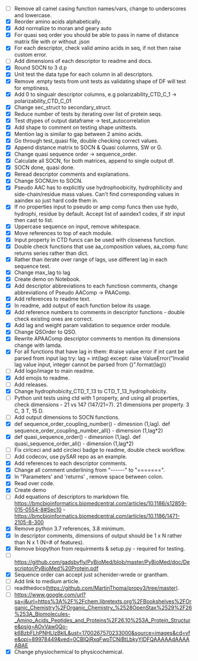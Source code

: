 - [ ] Remove all camel casing function names/vars, change to underscores and lowercase.
- [X] Reorder amino acids alphabetically.
- [X] Add normalize to moran and geary auto
- [X] For quasi seq order you should be able to pass in name of distance matrix file with or without .json
- [X] For each descriptor, check valid amino acids in seq, if not then raise custom error.
- [ ] Add dimensions of each descriptor to readme and docs.
- [X] Round SOCN to 3 d.p
- [X] Unit test the data type for each column in all descriptors.
- [X] Remove .empty tests from unit tests as validating shape of DF will test for emptiness.
- [X] Add 0 to singualr descriptor columns, e.g polarizability_CTD_C_1 -> polarizability_CTD_C_01 
- [X] Change sec_struct to secondary_struct.
- [X] Reduce number of tests by iterating over list of protein seqs.
- [X] Test dtypes of output dataframe -> test_autocorrelation 
- [X] Add shape to comment on testing shape unittests.
- [X] Mention lag is similar to gap between 2 amino acids.
- [X] Go through test_quasi file, double checking correct values.
- [X] Append distance matrix to SOCN & Quasi columns, SW or G.
- [X] Change quasi sequence order -> sequence_order.
- [X] Calculate all SOCN, for both matrices, append to single output df.
- [X] SOCN done, quasi done.
- [X] Reread descriptor comments and explanations.
- [X] Change SOCNUm to SOCN.
- [X] Pseudo AAC has to explicitly use hydrophoobicity, hydrophilicity and side-chain/residue mass values. Can't find corresponding values in aaindex so just hard code them in.
- [X] If no properties input to pseudo or amp comp funcs then use hydo, hydrophi, residue by default. Accept list of aaindex1 codes, if str input then cast to list.
- [X] Uppercase sequence on input, remove whitespace. 
- [X] Move references to top of each module.
- [X] Input property in CTD funcs can be used with closeness function.
- [X] Double check functions that use aa_composition values, aa_comp func returns series rather than dict.
- [X] Rather than iterate over range of lags, use different lag in each sequence test.
- [X] Change max_lag to lag 
- [X] Create demo on Notebook.
- [X] Add descriptor abbreviations to each functiosn comments, change abbreviations of Pseudo AAComp -> PAAComp.
- [X] Add references to readme text.
- [X] In readme, add output of each function below its usage.
- [X] Add reference numbers to comments in descriptor functions - double check existing ones are correct.
- [X] Add lag and weight param validation to sequence order module.
- [X] Change QSOrder to QSO.
- [X] Rewrite APAAComp descriptor comments to mention its dimensions change with lamda. 
- [X] For all functions that have lag in them:
        #raise value error if int cant be parsed from input lag
        try:
            lag = int(lag)
        except:
            raise ValueError("Invalid lag value input, integer cannot be parsed from {}".format(lag))
- [ ] Add logo/image to main readme.
- [X] Add emojis to readme.
- [ ] Add releases.
- [X] Change hydrophobicity_CTD_T_13 to CTD_T_13_hydrophobicity.
- [ ] Python unit tests using ctd with 1 property, and using all properties, check dimensions - 21 vs 147 (147/21=7). 21 dimensions per property. 3 C, 3 T, 15 D.
- [ ] Add output dimensions to SOCN functions.
- [X] def sequence_order_coupling_number() - dimesnion (1,lag). def sequence_order_coupling_number_all() - dimension (1,lag*2)
- [X] def quasi_sequence_order() - dimesnion (1,lag). def quasi_sequence_order_all() - dimension (1,lag*2)
- [ ] Fix cirlceci and add circleci badge to readme, double check workflow.
- [ ] Add codecov, use pySAR repo as an example.
- [X] Add references to each descriptor comments.
- [X] Change all comment underlining from "------" to "=======".
- [X] In "Parameters' and 'returns' , remove space between colon.
- [X] Read over code.
- [X] Create demo
- [ ] Add equations of descriptors to markdown file. https://bmcbioinformatics.biomedcentral.com/articles/10.1186/s12859-015-0554-8#Sec10 - https://bmcbioinformatics.biomedcentral.com/articles/10.1186/1471-2105-8-300
- [X] Remove python 3.7 references, 3.8 minimum.
- [X] In descriptor comments, dimensions of output should be 1 x N rather than N x 1 (N=# of features).
- [X] Remove biopython from requirments & setup.py - required for testing.
- [ ] https://github.com/gadsbyfly/PyBioMed/blob/master/PyBioMed/doc/Descriptor/PyBioMed%20Protein.pdf
- [X] Sequence order can accept just schenider-wrede or grantham.
- [ ] Add link to medium article.
- [ ] readthedocs(https://github.com/MartinThoma/propy3/tree/master).
- [ ] https://www.google.com/url?sa=i&url=https%3A%2F%2Fchem.libretexts.org%2FBookshelves%2FOrganic_Chemistry%2FOrganic_Chemistry_%2528OpenStax%2529%2F26%253A_Biomolecules-_Amino_Acids_Peptides_and_Proteins%2F26.10%253A_Protein_Structure&psig=AOvVaw0Qo-k6BzbFLhPNHLlzBkIL&ust=1700267570233000&source=images&cd=vfe&opi=89978449&ved=0CBIQjRxqFwoTCNiBtLbkyYIDFQAAAAAdAAAAABAE
- [X] Change physiochemical to physicochemical. 